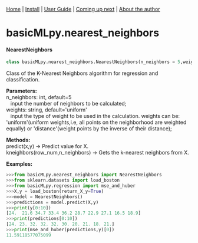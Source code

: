 [Home](https://henrysilvacs.github.io/basicMLpy/)  | [Install](https://henrysilvacs.github.io/basicMLpy/install) | [User Guide](https://henrysilvacs.github.io/basicMLpy/user_guide) | [Coming up next](https://henrysilvacs.github.io/basicMLpy/coming_up_next) | [About the author](https://henrysilvacs.github.io/basicMLpy/about)
# basicMLpy.nearest_neighbors
#### NearestNeighbors
```python
class basicMLpy.nearest_neighbors.NearestNeighbors(n_neighbors = 5,weights = 'uniform')
```
Class of the K-Nearest Neighbors algorithm for regression and classification.


**Parameters:**<br /> 
            n_neighbors: int, default=5<br />
                &nbsp;&nbsp;&nbsp;input the number of neighbors to be calculated; <br />
            weights: string, default='uniform'<br />
                &nbsp;&nbsp;&nbsp;input the type of weight to be used in the calculation. weights can be: 'uniform'(uniform weights,i.e, all points on the neighborhood are weighted equally) or 'distance'(weight points by the inverse of their distance); 


**Methods:**<br />
        predict(x,y) -> Predict value for X.<br />
        kneighbors(row_num,n_neighbors) -> Gets the k-nearest neighbors from X.<br />


**Examples:**
```python
>>>from basicMLpy.nearest_neighbors import NearestNeighbors
>>>from sklearn.datasets import load_boston
>>>from basicMLpy.regression import mse_and_huber 
>>>X,y = load_boston(return_X_y=True)
>>>model = NearestNeighbors()
>>>predictions = model.predict(X,y)
>>>print(y[0:10])
[24.  21.6 34.7 33.4 36.2 28.7 22.9 27.1 16.5 18.9]
>>>print(predictions[0:10])
[24. 23. 32. 32. 32. 30. 20. 21. 18. 21.]
>>>print(mse_and_huber(predictions,y)[0])
11.59118577075099

```

